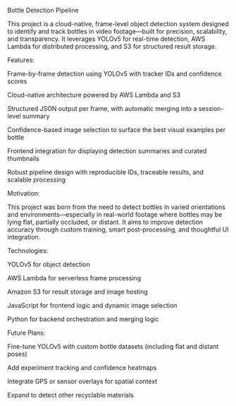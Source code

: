 Bottle Detection Pipeline

This project is a cloud-native, frame-level object detection system designed to identify and track bottles in video footage—built for precision, scalability, and transparency. It leverages YOLOv5 for real-time detection, AWS Lambda for distributed processing, and S3 for structured result storage.

Features:

Frame-by-frame detection using YOLOv5 with tracker IDs and confidence scores

Cloud-native architecture powered by AWS Lambda and S3

Structured JSON output per frame, with automatic merging into a session-level summary

Confidence-based image selection to surface the best visual examples per bottle

Frontend integration for displaying detection summaries and curated thumbnails

Robust pipeline design with reproducible IDs, traceable results, and scalable processing

Motivation:

This project was born from the need to detect bottles in varied orientations and environments—especially in real-world footage where bottles may be lying flat, partially occluded, or distant. It aims to improve detection accuracy through custom training, smart post-processing, and thoughtful UI integration.

Technologies:

YOLOv5 for object detection

AWS Lambda for serverless frame processing

Amazon S3 for result storage and image hosting

JavaScript for frontend logic and dynamic image selection

Python for backend orchestration and merging logic

Future Plans:

Fine-tune YOLOv5 with custom bottle datasets (including flat and distant poses)

Add experiment tracking and confidence heatmaps

Integrate GPS or sensor overlays for spatial context

Expand to detect other recyclable materials